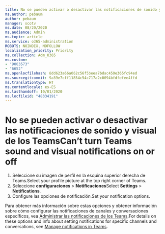 ```yaml
---
title: No se pueden activar o desactivar las notificaciones de sonido y visual de los Teams
ms.author: pebaum
author: pebaum
manager: scotv
ms.date: 08/20/2020
ms.audience: Admin
ms.topic: article
ms.service: o365-administration
ROBOTS: NOINDEX, NOFOLLOW
localization_priority: Priority
ms.collection: Adm_O365
ms.custom:
- "9003573"
- "6652"
ms.openlocfilehash: 8dd623a66a062c56f5beea7bdac450e365fc94ed
ms.sourcegitcommit: 9a39e7cff11854c54c717a2c0094bfdfefee4ffd
ms.translationtype: HT
ms.contentlocale: es-ES
ms.lasthandoff: 10/01/2020
ms.locfileid: "48334191"
---
```

# <a name="cant-turn-teams-sound-and-visual-notifications-on-or-off"></a><span data-ttu-id="d41a0-102">No se pueden activar o desactivar las notificaciones de sonido y visual de los Teams</span><span class="sxs-lookup"><span data-stu-id="d41a0-102">Can’t turn Teams sound and visual notifications on or off</span></span>

1. <span data-ttu-id="d41a0-103">Seleccione su imagen de perfil en la esquina superior derecha de Teams.</span><span class="sxs-lookup"><span data-stu-id="d41a0-103">Select your profile picture at the top right corner of Teams.</span></span>
2. <span data-ttu-id="d41a0-104">Seleccione **configuraciones** > **Notificaciones**</span><span class="sxs-lookup"><span data-stu-id="d41a0-104">Select  **Settings** > **Notifications**.</span></span>
3. <span data-ttu-id="d41a0-105">Configure las opciones de notificación.</span><span class="sxs-lookup"><span data-stu-id="d41a0-105">Set your notification options.</span></span>

<span data-ttu-id="d41a0-106">Para obtener más información sobre estas opciones y obtener información sobre cómo configurar las notificaciones de canales y conversaciones específicos, vea [Administrar las notificaciones de los Teams](https://support.microsoft.com/office/manage-notifications-in-teams-1cc31834-5fe5-412b-8edb-43fecc78413d).</span><span class="sxs-lookup"><span data-stu-id="d41a0-106">For details on these options and info about setting notifications for specific channels and conversations, see  [Manage notifications in Teams](https://support.microsoft.com/office/manage-notifications-in-teams-1cc31834-5fe5-412b-8edb-43fecc78413d).</span></span>
